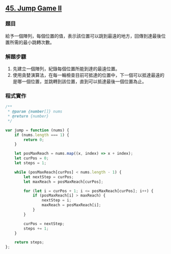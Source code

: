 ## [45. Jump Game II](https://leetcode.com/problems/jump-game-ii/description/?envType=study-plan-v2&envId=top-interview-150 "Title")

### 題目
給予一個陣列，每個位置的值，表示該位置可以跳到最遠的地方，回傳到達最後位置所需的最小跳轉次數。

### 解題步驟
1. 先建立一個陣列，紀錄每個位置所能到達的最遠位置。
2. 使用貪婪演算法，在每一輪檢查目前可抵達的位置中，下一個可以抵達最遠的是哪一個位置，並跳轉到該位置，直到可以抵達最後一個位置為止。



### 程式實作

```javascript
/**
 * @param {number[]} nums
 * @return {number}
 */

var jump = function (nums) {
    if (nums.length === 1) {
        return 0;
    }

    let posMaxReach = nums.map((x, index) => x + index);
    let curPos = 0;
    let steps = 1;

    while (posMaxReach[curPos] < nums.length - 1) {
        let nextStep = curPos;
        let maxReach = posMaxReach[curPos];

        for (let i = curPos + 1; i <= posMaxReach[curPos]; i++) {
            if (posMaxReach[i] > maxReach) {
                nextStep = i;
                maxReach = posMaxReach[i];
            }
        }

        curPos = nextStep;
        steps += 1;
    }

    return steps;
};


```


